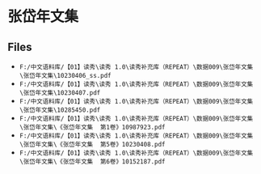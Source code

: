 # 张岱年文集

## Files

- `F:/中文语料库/【01】读秀\读秀 1.0\读秀补充库（REPEAT）\数据009\张岱年文集\张岱年文集\10230406_ss.pdf`
- `F:/中文语料库/【01】读秀\读秀 1.0\读秀补充库（REPEAT）\数据009\张岱年文集\张岱年文集\10230407.pdf`
- `F:/中文语料库/【01】读秀\读秀 1.0\读秀补充库（REPEAT）\数据009\张岱年文集\张岱年文集\10285450.pdf`
- `F:/中文语料库/【01】读秀\读秀 1.0\读秀补充库（REPEAT）\数据009\张岱年文集\张岱年文集\《张岱年文集  第1卷》10987923.pdf`
- `F:/中文语料库/【01】读秀\读秀 1.0\读秀补充库（REPEAT）\数据009\张岱年文集\张岱年文集\《张岱年文集  第5卷》10230408.pdf`
- `F:/中文语料库/【01】读秀\读秀 1.0\读秀补充库（REPEAT）\数据009\张岱年文集\张岱年文集\《张岱年文集  第6卷》10152187.pdf`

